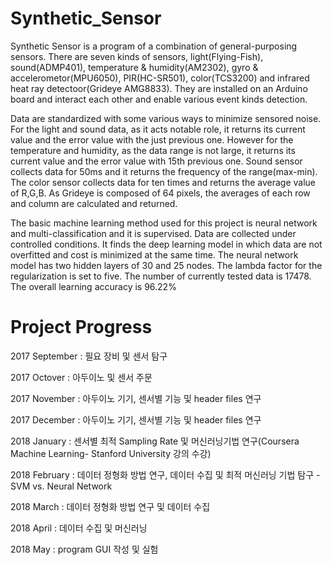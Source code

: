 # Synthetic_Sensor
  Synthetic Sensor is a program of a combination of general-purposing sensors. There are seven kinds of sensors, light(Flying-Fish), sound(ADMP401), temperature & humidity(AM2302), gyro & accelerometor(MPU6050), PIR(HC-SR501), color(TCS3200) and infrared heat ray detectoor(Grideye AMG8833). They are installed on an Arduino board and interact each other and enable various event kinds detection.

  Data are standardized with some various ways to minimize sensored noise. For the light and sound data, as it acts notable role, it returns its current value and the error value with the just previous one. However for the temperature and humidity, as the data range is not large, it returns its current value and the error value with 15th previous one. Sound sensor collects data for 50ms and it returns the frequency of the range(max-min). The color sensor collects data for ten times and returns the average value of R,G,B. As Grideye is composed of 64 pixels, the averages of each row and column are calculated and returned.

  The basic machine learning method used for this project is neural network and multi-classification and it is supervised. Data are collected under controlled conditions. It finds the deep learning model in which data are not overfitted and cost is minimized at the same time. The neural network model has two hidden layers of 30 and 25 nodes. The lambda factor for the regularization is set to five. The number of currently tested data is 17478. The overall learning accuracy is 96.22%







# Project Progress

  2017 September : 필요 장비 및 센서 탐구
  
  2017 Octover : 아두이노 및 센서 주문
  
  2017 November : 아두이노 기기, 센서별 기능 및 header files 연구
  
  2017 December : 아두이노 기기, 센서별 기능 및 header files 연구
  
  2018 January : 센서별 최적 Sampling Rate 및 머신러닝기법 연구(Coursera Machine Learning- Stanford University 강의 수강)
  
  2018 February : 데이터 정형화 방법 연구, 데이터 수집 및 최적 머신러닝 기법 탐구 - SVM vs. Neural Network
  
  2018 March : 데이터 정형화 방법 연구 및 데이터 수집
  
  2018 April : 데이터 수집 및 머신러닝
  
  2018 May : program GUI 작성 및 실험
  
 
  
 
